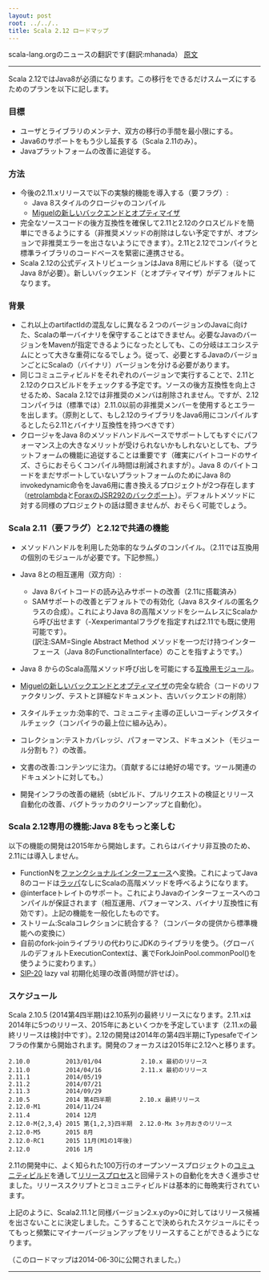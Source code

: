 ```yaml
---
layout: post
root: ../../..
title: Scala 2.12 ロードマップ
---
```

scala-lang.orgのニュースの翻訳です(翻訳:mhanada）
[原文](http://www.scala-lang.org/news/2.12-roadmap)

--------------------------------------------------------

Scala 2.12ではJava8が必須になります。この移行をできるだけスムーズにするためのプランを以下に記します。

### 目標

* ユーザとライブラリのメンテナ、双方の移行の手間を最小限にする。
* Java6のサポートをもう少し延長する（Scala 2.11のみ）。
* Javaプラットフォームの改善に追従する。


### 方法

* 今後の2.11.xリリースで以下の実験的機能を導入する（要フラグ）:  
    * Java 8スタイルのクロージャのコンパイル
	* [Miguelの新しいバックエンドとオプティマイザ](http://magarciaepfl.github.io/scala/)
* 完全なソースコードの後方互換性を確保して2.11と2.12のクロスビルドを簡単にできるようにする（非推奨メソッドの削除はしない予定ですが、オプションで非推奨エラーを出さないようにできます）。2.11と2.12でコンパイラと標準ライブラリのコードベースを緊密に連携させる。
* Scala 2.12の公式ディストリビューションはJava 8用にビルドする（従ってJava 8が必要）。新しいバックエンド（とオプティマイザ）がデフォルトになります。


### 背景

* これ以上のartifactIdの混乱なしに異なる２つのバージョンのJavaに向けた、Scalaの単一バイナリを保守することはできません。必要なJavaのバージョンをMavenが指定できるようになったとしても、この分岐はエコシステムにとって大きな重荷になるでしょう。従って、必要とするJavaのバージョンごとにScalaの（バイナリ）バージョンを分ける必要があります。
* 同じコミュニティビルドをそれぞれのバージョンで実行することで、2.11と2.12のクロスビルドをチェックする予定です。ソースの後方互換性を向上させるため、Sacala 2.12では非推奨のメンバは削除されません。ですが、2.12コンパイラは（標準では）2.11.0以前の非推奨メンバーを使用するとエラーを出します。（原則として、もし2.12のライブラリをJava6用にコンパイルするとしたら2.11とバイナリ互換性を持つべきです）
* クロージャをJava 8のメソッドハンドルベースでサポートしてもすぐにパフォーマンス上の大きなメリットが受けられないかもしれないとしても、プラットフォームの機能に追従することは重要です（確実にバイトコードのサイズ、さらにおそらくコンパイル時間は削減されますが）。Java 8 のバイトコードをまだサポートしていないプラットフォームのためにJava 8のinvokedynamic命令をJava6用に書き換えるプロジェクトが2つ存在します（[retrolambda](https://github.com/orfjackal/retrolambda)と[ForaxのJSR292のバックポート](https://code.google.com/p/jvm-language-runtime/source/browse/trunk/invokedynamic-backport/src/jsr292/weaver/opt/OptimizerWeaver.java?r=254)）。デフォルトメソッドに対する同様のプロジェクトの話は聞きませんが、おそらく可能でしょう。


### Scala 2.11（要フラグ）と2.12で共通の機能

* メソッドハンドルを利用した効率的なラムダのコンパイル。（2.11では互換用の個別のモジュールが必要です。下記参照。）

* Java 8との相互運用（双方向）:
    * Java 8バイトコードの読み込みサポートの改善（2.11に搭載済み）
    * SAMサポートの改善とデフォルトでの有効化（Java 8スタイルの匿名クラスの合成）。これによりJava 8の高階メソッドをシームレスにScalaから呼び出せます（-Xexperimantalフラグを指定すれば2.11でも既に使用可能です）。  
	(訳注:SAM=Single Abstract Method メソッドを一つだけ持つインターフェース（Java 8のFunctionalInterface）のことを指すようです。）
* Java 8 からのScala高階メソッド呼び出しを可能にする[互換用モジュール](https://github.com/scala/scala-java8-compat)。
*  [Miguelの新しいバックエンドとオプティマイザ](http://magarciaepfl.github.io/scala/)の完全な統合（コードのリファクタリング、テストと詳細なドキュメント、古いバックエンドの削除）
* スタイルチェッカ:効率的で、コミュニティ主導の正しいコーディングスタイルチェック（コンパイラの最上位に組み込み）。
* コレクション:テストカバレッジ、パフォーマンス、ドキュメント（モジュール分割も？）の改善。
* 文書の改善:コンテンツに注力。（貢献するには絶好の場です。ツール関連のドキュメントに対しても。）
* 開発インフラの改善の継続（sbtビルド、プルリクエストの検証とリリース自動化の改善、バグトラッカのクリーンアップと自動化）。


### Scala 2.12専用の機能:Java 8をもっと楽しむ

以下の機能の開発は2015年から開始します。これらはバイナリ非互換のため、2.11には導入しません。

* FunctionNを[ファンクショナルインターフェース](http://docs.oracle.com/javase/8/docs/api/java/lang/FunctionalInterface.html)へ変換。これによってJava 8のコードは[ラッパ](https://github.com/scala/scala-java8-compat)なしにScalaの高階メソッドを呼べるようになります。
* @interfaceトレイトのサポート。これによりJavaのインターフェースへのコンパイルが保証されます（相互運用、パフォーマンス、バイナリ互換性に有効です）。上記の機能を一般化したものです。
* ストリーム:Scalaコレクションに統合する？（コンバータの提供から標準機能への変換に）
* 自前のfork-joinライブラリの代わりにJDKのライブラリを使う。（グローバルのデフォルトExecutionContextは、裏でForkJoinPool.commonPool()を使うように変わります。）
* [SIP-20](http://docs.scala-lang.org/sips/pending/improved-lazy-val-initialization.html?_ga=1.106684547.100313845.1404512862) lazy val 初期化処理の改善(時間が許せば）。


### スケジュール

Scala 2.10.5 (2014第4四半期)は2.10系列の最終リリースになります。2.11.xは2014年に5つのリリース、2015年にあといくつかを予定しています（2.11.xの最終リリースは検討中です）。2.12の開発は2014年の第4四半期にTypesafeでインフラの作業から開始されます。開発のフォーカスは2015年に2.12へと移ります。
   	 
    2.10.0          2013/01/04           2.10.x 最初のリリース  
    2.11.0          2014/04/16           2.11.x 最初のリリース  
    2.11.1          2014/05/19    
    2.11.2          2014/07/21    
    2.11.3          2014/09/29    
    2.10.5          2014 第4四半期        2.10.x 最終リリース  
    2.12.0-M1       2014/11/24    
    2.11.4          2014 12月   
    2.12.0-M{2,3,4} 2015 第{1,2,3}四半期  2.12.0-Mx 3ヶ月おきのリリース  
    2.12.0-M5       2015 8月  
    2.12.0-RC1      2015 11月(M1の1年後)  
    2.12.0          2016 1月   

2.11の開発中に、よく知られた100万行のオープンソースプロジェクトの[コミュニティビルド](https://jenkins-dbuild.typesafe.com:8499/view/Shared/?_ga=1.211543317.100313845.1404512862)を通して[リリースプロセス](https://scala-webapps.epfl.ch/jenkins/view/scala-release-2.11.x/job/scala-release-2.11.x/)と回帰テストの自動化を大きく進歩させました。リリーススクリプトとコミュニティビルドは基本的に毎晩実行されています。

上記のように、Scala2.11.1と同様バージョン2.x.yのy>0に対してはリリース候補を出さないことに決定しました。こうすることで決められたスケジュールにそってもっと頻繁にマイナーバージョンアップをリリースすることができるようになります。

（このロードマップは2014-06-30に公開されました。）

---------------------
